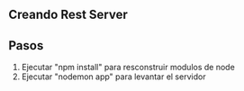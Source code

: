 ## Creando Rest Server

## Pasos

1. Ejecutar "npm install" para resconstruir modulos de node
2. Ejecutar "nodemon app" para levantar el servidor
